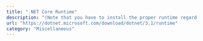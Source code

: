 ```yaml
---
title: ".NET Core Runtime"
description: "(Note that you have to install the proper runtime regard to your needs, that means .NET Core Desktop Runtime for BruteSharkDesktop and  for BruteSharkCli)."
url: "https://dotnet.microsoft.com/download/dotnet/3.1/runtime"
category: "Miscellaneous"
---
```

